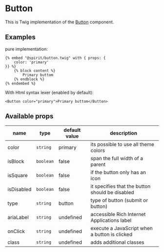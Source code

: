 # Button

This is Twig implementation of the [Button] component.

## Examples
pure implementation:
```twig
{% embed "@spirit/button.twig" with { props: {
    color: 'primary'
}} %}
    {% block content %}
        Primary buttom
    {% endblock %}
{% endembed %}
```

With Html syntax lexer (enabled by default):
```twig
<Button color="primary">Primary buttom</Button>
```

## Available props

| name       | type      | default value | description                                     |
|------------|-----------|---------------|-------------------------------------------------|
| color      | `string`  | primary       | its possible to use all theme colors            |
| isBlock    | `boolean` | false         | span the full width of a parent                 |
| isSquare   | `boolean` | false         | if the button only has an icon                  |
| isDisabled | `boolean` | false         | it specifies that the button should be disabled |                                              |
| type       | `string`  | button        | type of button (submit or button)               |
| ariaLabel  | `string`  | undefined     | accessible Rich Internet Applications label     |
| onClick    | `string`  | undefined     | execute a JavaScript when a button is clicked   |
| class      | `string`  | undefined     | adds additional classes                         |

[Button]: https://github.com/lmc-eu/spirit-design-system/tree/main/packages/web/src/components/Button